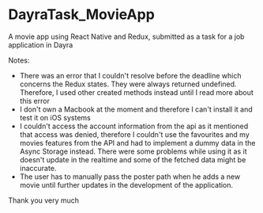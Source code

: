 # DayraTask_MovieApp
A movie app using React Native and Redux, submitted as a task for a job application in Dayra

Notes:
- There was an error that I couldn't resolve before the deadline which concerns the Redux states. They were always returned undefined. Therefore, I used other created methods instead until I read more about this error
- I don't own a Macbook at the moment and therefore I can't install it and test it on iOS systems
- I couldn't access the account information from the api as it mentioned that access was denied, therefore I couldn't use the favourites and my movies features from the API and had to implement a dummy data in the Async Storage instead. There were some problems while using it as it doesn't update in the realtime and some of the fetched data might be inaccurate.
- The user has to manually pass the poster path when he adds a new movie until further updates in the development of the application.

Thank you very much

